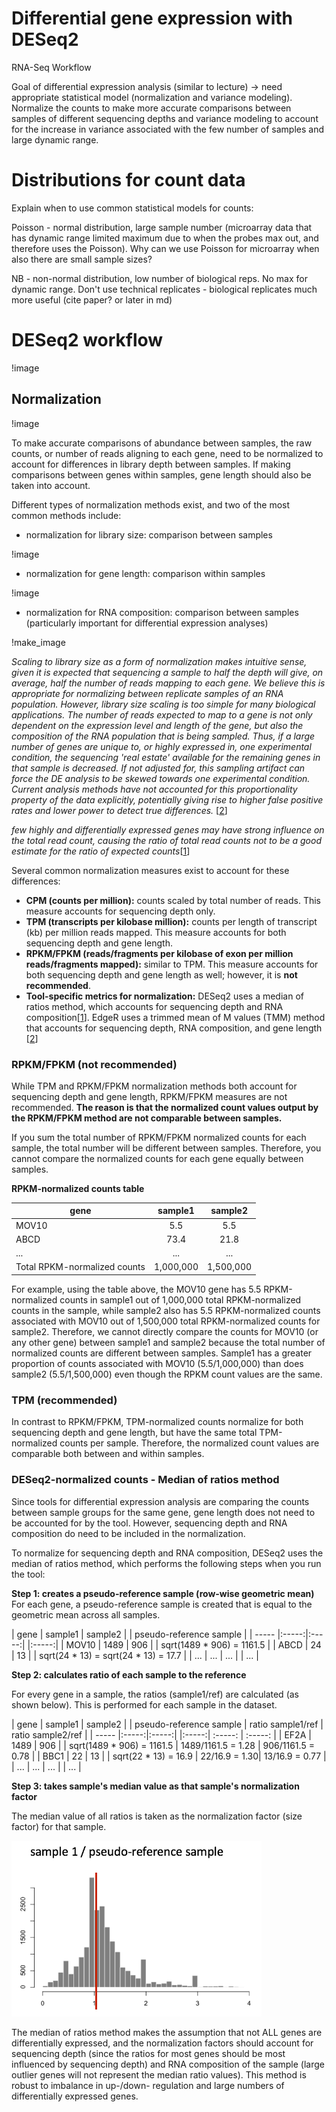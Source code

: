 # Differential gene expression with DESeq2


RNA-Seq Workflow

Goal of differential expression analysis (similar to lecture) -> need appropriate statistical model (normalization and variance modeling). Normalize the counts to make more accurate comparisons between samples of different sequencing depths and variance modeling to account for the increase in variance associated with the few number of samples and large dynamic range.

# Distributions for count data

Explain when to use common statistical models for counts:

Poisson - normal distribution, large sample number (microarray data that has dynamic range limited maximum due to when the probes max out, and therefore uses the Poisson). Why can we use Poisson for microarray when also there are small sample sizes?

NB - non-normal distribution, low number of biological reps. No max for dynamic range. Don't use technical replicates - biological replicates much more useful (cite paper? or later in md)

# DESeq2 workflow

!image

## Normalization

!image

To make accurate comparisons of abundance between samples, the raw counts, or number of reads aligning to each gene, need to be normalized to account for differences in library depth between samples. If making comparisons between genes within samples, gene length should also be taken into account. 

Different types of normalization methods exist, and two of the most common methods include:
 
 - normalization for library size: comparison between samples
 
 !image
 
 - normalization for gene length: comparison within samples
 
 !image
 
 - normalization for RNA composition: comparison between samples (particularly important for differential expression analyses)
 
 !make_image
 
 *Scaling to library size as a form of normalization makes intuitive sense, given it is expected that sequencing a sample to half the depth will give, on average, half the number of reads mapping to each gene. We believe this is appropriate for normalizing between replicate samples of an RNA population. However, library size scaling is too simple for many biological applications. The number of reads expected to map to a gene is not only dependent on the expression level and length of the gene, but also the composition of the RNA population that is being sampled. Thus, if a large number of genes are unique to, or highly expressed in, one experimental condition, the sequencing 'real estate' available for the remaining genes in that sample is decreased. If not adjusted for, this sampling artifact can force the DE analysis to be skewed towards one experimental condition. Current analysis methods have not accounted for this proportionality property of the data explicitly, potentially giving rise to higher false positive rates and lower power to detect true differences.* [[2](https://genomebiology.biomedcentral.com/articles/10.1186/gb-2010-11-3-r25)]

*few highly and differentially expressed genes may have strong influence on the total read count, causing the ratio of total read counts not to be a good estimate for the ratio of expected counts*[[1](http://genomebiology.biomedcentral.com/articles/10.1186/gb-2010-11-10-r106)]
 
 
Several common normalization measures exist to account for these differences:

- **CPM (counts per million):** counts scaled by total number of reads. This measure accounts for sequencing depth only.
- **TPM (transcripts per kilobase million):** counts per length of transcript (kb) per million reads mapped. This measure accounts for both sequencing depth and gene length.
- **RPKM/FPKM (reads/fragments per kilobase of exon per million reads/fragments mapped):** similar to TPM. This measure accounts for both sequencing depth and gene length as well; however, it is **not recommended**.
- **Tool-specific metrics for normalization:** DESeq2 uses a median of ratios method, which accounts for sequencing depth and RNA composition[[1]()]. EdgeR uses a trimmed mean of M values (TMM) method that accounts for sequencing depth, RNA composition, and gene length [[2](https://genomebiology.biomedcentral.com/articles/10.1186/gb-2010-11-3-r25)]

### RPKM/FPKM (not recommended)
While TPM and RPKM/FPKM normalization methods both account for sequencing depth and gene length, RPKM/FPKM measures are not recommended. **The reason  is that the normalized count values output by the RPKM/FPKM method are not comparable between samples.** 

If you sum the total number of RPKM/FPKM normalized counts for each sample, the total number will be different between samples. Therefore, you cannot compare the normalized counts for each gene equally between samples. 


**RPKM-normalized counts table**

| gene | sample1 | sample2 |
| ----- |:-----:|:-----:|
| MOV10 | 5.5 | 5.5 |
| ABCD | 73.4 | 21.8 |
| ... | ... | ... |
|Total RPKM-normalized counts | 1,000,000 | 1,500,000 |

For example, using the table above, the MOV10 gene has 5.5 RPKM-normalized counts in sample1 out of 1,000,000 total RPKM-normalized counts in the sample, while sample2 also has 5.5 RPKM-normalized counts associated with MOV10 out of 1,500,000 total RPKM-normalized counts for sample2. Therefore, we cannot directly compare the counts for MOV10 (or any other gene) between sample1 and sample2 because the total number of normalized counts are different between samples. Sample1 has a greater proportion of counts associated with MOV10 (5.5/1,000,000) than does sample2 (5.5/1,500,000) even though the RPKM count values are the same.

### TPM (recommended)
In contrast to RPKM/FPKM, TPM-normalized counts normalize for both sequencing depth and gene length, but have the same total TPM-normalized counts per sample. Therefore, the normalized count values are comparable both between and within samples.

### DESeq2-normalized counts - Median of ratios method
Since tools for differential expression analysis are comparing the counts between sample groups for the same gene, gene length does not need to be accounted for by the tool. However, sequencing depth and RNA composition do need to be included in the normalization.

To normalize for sequencing depth and RNA composition, DESeq2 uses the median of ratios method, which performs the following steps when you run the tool:

**Step 1: creates a pseudo-reference sample (row-wise geometric mean)**
For each gene, a pseudo-reference sample is created that is equal to the geometric mean across all samples.

| gene | sample1 | sample2 | | pseudo-reference sample  |
| ----- |:-----:|:-----:| |:-----:|
| MOV10 | 1489 | 906 | | sqrt(1489 * 906) = 1161.5 |
| ABCD | 24 | 13 | | sqrt(24 * 13) = sqrt(24 * 13) = 17.7 |
| ... | ... | ... | | ... |

**Step 2: calculates ratio of each sample to the reference**

For every gene in a sample, the ratios (sample1/ref) are calculated (as shown below). This is performed for each sample in the dataset.

| gene | sample1 | sample2 | | pseudo-reference sample  | ratio sample1/ref | ratio sample2/ref |
| ----- |:-----:|:-----:| |:-----:| :-----: | :-----: |
| EF2A | 1489 | 906 | | sqrt(1489 * 906) = 1161.5 | 1489/1161.5 = 1.28 | 906/1161.5 = 0.78 |
| BBC1 | 22 | 13 | | sqrt(22 * 13) = 16.9 | 22/16.9 = 1.30| 13/16.9 = 0.77 |
| ... | ... | ... | | ... |

**Step 3: takes sample's median value as that sample's normalization factor**

 The median value of all ratios is taken as the normalization factor (size factor) for that sample. 

<img src="../img/deseq_median_of_ratios.png" width="400">

The median of ratios method makes the assumption that not ALL genes are differentially expressed, and the normalization factors should account for sequencing depth (since the ratios for most genes should be most influenced by sequencing depth) and RNA composition of the sample (large outlier genes will not represent the median ratio values). This method is robust to imbalance in up-/down- regulation and large numbers of differentially expressed genes.



